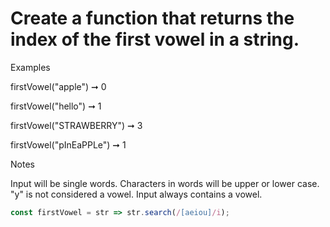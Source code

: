 # Create a function that returns the index of the first vowel in a string.

Examples

firstVowel("apple") ➞ 0

firstVowel("hello") ➞ 1

firstVowel("STRAWBERRY") ➞ 3

firstVowel("pInEaPPLe") ➞ 1

Notes

Input will be single words.
Characters in words will be upper or lower case.
"y" is not considered a vowel.
Input always contains a vowel.

```javascript
const firstVowel = str => str.search(/[aeiou]/i);
```
